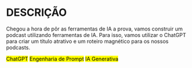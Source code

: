 # DESCRIÇÃO
Chegou a hora de pôr as ferramentas de IA a prova, vamos construir um podcast utilizando ferramentas de IA.
Para isso, vamos utilizar o ChatGPT para criar um título atrativo e um roteiro magnético para os nossos podcasts.

<mark>ChatGPT</mark> 
<mark>Engenharia de Prompt</mark> 
<mark>IA Generativa</mark>
